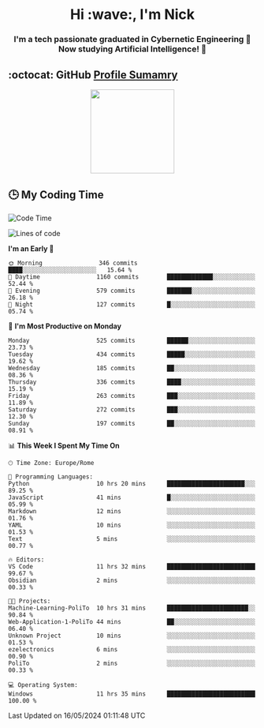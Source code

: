 <h1 align="center">Hi :wave:, I'm Nick</h1>

<h3 align="center">I'm a tech passionate graduated in Cybernetic Engineering 🤖<br>
Now studying Artificial Intelligence! 🧠</h3>


## :octocat: GitHub <a href="https://github.com/vn7n24fzkq/github-profile-summary-cards">Profile Sumamry</a>

<p align="center">
   <img style="height:170px;display:inline-block"  src="http://github-profile-summary-cards.vercel.app/api/cards/profile-details?username=CodeClimberNT&theme=github_dark" />
<!--    <img style="height:170px;display:inline-block"  src="http://github-profile-summary-cards.vercel.app/api/cards/repos-per-language?username=CodeClimberNT&theme=github_dark&exclude=" /> -->
</p>

 ## :clock3: My Coding Time 
 
<!--START_SECTION:waka-->
![Code Time](http://img.shields.io/badge/Code%20Time-209%20hrs%2033%20mins-blue)

![Lines of code](https://img.shields.io/badge/From%20Hello%20World%20I%27ve%20Written-2.7%20million%20lines%20of%20code-blue)

**I'm an Early 🐤** 

```text
🌞 Morning                346 commits         ████░░░░░░░░░░░░░░░░░░░░░   15.64 % 
🌆 Daytime                1160 commits        █████████████░░░░░░░░░░░░   52.44 % 
🌃 Evening                579 commits         ███████░░░░░░░░░░░░░░░░░░   26.18 % 
🌙 Night                  127 commits         █░░░░░░░░░░░░░░░░░░░░░░░░   05.74 % 
```
📅 **I'm Most Productive on Monday** 

```text
Monday                   525 commits         ██████░░░░░░░░░░░░░░░░░░░   23.73 % 
Tuesday                  434 commits         █████░░░░░░░░░░░░░░░░░░░░   19.62 % 
Wednesday                185 commits         ██░░░░░░░░░░░░░░░░░░░░░░░   08.36 % 
Thursday                 336 commits         ████░░░░░░░░░░░░░░░░░░░░░   15.19 % 
Friday                   263 commits         ███░░░░░░░░░░░░░░░░░░░░░░   11.89 % 
Saturday                 272 commits         ███░░░░░░░░░░░░░░░░░░░░░░   12.30 % 
Sunday                   197 commits         ██░░░░░░░░░░░░░░░░░░░░░░░   08.91 % 
```


📊 **This Week I Spent My Time On** 

```text
🕑︎ Time Zone: Europe/Rome

💬 Programming Languages: 
Python                   10 hrs 20 mins      ██████████████████████░░░   89.25 % 
JavaScript               41 mins             █░░░░░░░░░░░░░░░░░░░░░░░░   05.99 % 
Markdown                 12 mins             ░░░░░░░░░░░░░░░░░░░░░░░░░   01.76 % 
YAML                     10 mins             ░░░░░░░░░░░░░░░░░░░░░░░░░   01.53 % 
Text                     5 mins              ░░░░░░░░░░░░░░░░░░░░░░░░░   00.77 % 

🔥 Editors: 
VS Code                  11 hrs 32 mins      █████████████████████████   99.67 % 
Obsidian                 2 mins              ░░░░░░░░░░░░░░░░░░░░░░░░░   00.33 % 

🐱‍💻 Projects: 
Machine-Learning-PoliTo  10 hrs 31 mins      ███████████████████████░░   90.84 % 
Web-Application-1-PoliTo 44 mins             ██░░░░░░░░░░░░░░░░░░░░░░░   06.40 % 
Unknown Project          10 mins             ░░░░░░░░░░░░░░░░░░░░░░░░░   01.53 % 
ezelectronics            6 mins              ░░░░░░░░░░░░░░░░░░░░░░░░░   00.90 % 
PoliTo                   2 mins              ░░░░░░░░░░░░░░░░░░░░░░░░░   00.33 % 

💻 Operating System: 
Windows                  11 hrs 35 mins      █████████████████████████   100.00 % 
```


 Last Updated on 16/05/2024 01:11:48 UTC
<!--END_SECTION:waka-->

